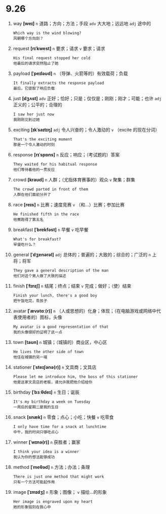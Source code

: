 # 9.26

1. way **[weɪ]** `n` 道路；方向；方法；手段 `adv` 大大地；远远地 `adj` 途中的

   ```
   Which way is the wind blowing?
   风朝哪个方向刮？
   ```

2. request **[rɪˈkwest]** `n` 要求；请求 `v` 要求；请求

   ```
   His final request stopped her cold
   他最后的请求突然阻止了她
   ```

3. payload **[ˈpeɪləʊd]** `n` （导弹、火箭等的）有效载荷；负载

   ```
   It finally extracts the response payload
   最后，它提取了响应负载
   ```

4. just **[dʒʌst]** `adv` 正好；恰好；只是；仅仅是；刚刚；刚才；可能；也许 `adj` 正义的；公平的；合理的

   ```
   I saw her just now
   我刚刚见到过她
   ```

5. exciting **[ɪkˈsaɪtɪŋ]** `adj` 令人兴奋的；令人激动的 `v` （excite 的现在分词）

   ```
   That's the exciting moment
   那是一个令人激动的时刻
   ```

6. response **[rɪˈspɒns]** `n` 反应；响应；（考试题的）答案

   ```
   They waited for his habitual response
   他们等待着他的一贯反应
   ```

7. crowd **[kraʊd]** `n` 人群；（尤指体育赛事的）观众 `v` 聚集；群集

   ```
   The crowd parted in front of them
   人群在他们面前分开了
   ```

8. race **[reɪs]** `n` 比赛；速度竞赛 `v` （和...）比赛；参加比赛

   ```
   He finished fifth in the race
   他赛跑得了第五名
   ```

9. breakfast **[ˈbrekfəst]** `n` 早餐 `v` 吃早餐

   ```
   What's for breakfast?
   早餐吃什么？
   ```

10. general **[ˈdʒenərəl]** `adj` 总体的；普遍的；大致的；综合的；广泛的 `n` 上将；将军

    ```
    They gave a general description of the man
    他们对这个男人做了大致的描述
    ```

11. finish **[ˈfɪnɪʃ]** `n` 结尾；终点；结束 `v` 完成；做好；（使）结束

    ```
    Finish your lunch, there's a good boy
    把午饭吃完，乖孩子
    ```

12. avatar **[ˈævətɑː(r)]** `n` （人或思想的）化身；体现；（在电脑游戏或网络中代表使用者的）图标，头像

    ```
    My avatar is a good representation of that
    我的头像很好的证明了这一点
    ```

13. town **[taʊn]** `n` 城镇；（城镇的）商业区，中心区

    ```
    He lives the other side of town
    他住在城镇的另一端
    ```

14. stationer **[ˈsteɪʃənə(r)]** `n` 文具商；文具店

    ```
    Please let me introduce him, the boss of this stationer
    他是这家文具店的老板，请允许我把他介绍给你
    ```

15. birthday **[ˈbɜːθdeɪ]** `n` 生日；诞辰

    ```
    It's my birthday a week on Tuesday
    一周后的星期二是我的生日
    ```

16. snack **[snæk]** `n` 零食；点心；小吃；快餐 `v` 吃零食

    ```
    I only have time for a snack at lunchtime
    中午，我的时间只够吃点心
    ```

17. winner **[ˈwɪnə(r)]** `n` 获胜者；赢家

    ```
    I think your idea is a winner
    我认为你的想法能够成功
    ```

18. method **[ˈmeθəd]** `n` 方法；办法；条理

    ```
    There is just one method that might work
    只有一个方法可能起作用
    ```

19. image **[ˈɪmɪdʒ]** `n` 形象；图像； `v` 描绘...的形象
    ```
    Her image is engraved upon my heart
    她的形象铭刻在我心中
    ```
